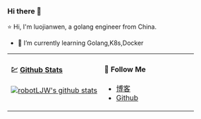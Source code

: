 ### Hi there 👋

⭐ Hi, I'm luojianwen, a golang engineer from China.

- 🌱 I’m currently learning Golang,K8s,Docker

<table>
  
<tr>
<td valign="top"  width="50%">

#### 💹 [Github Stats](https://github.com/robotLJW)

[![robotLJW's github stats](https://github-readme-stats.vercel.app/api?username=robotLJW&count_private=true&show_icons=true)](https://github.com/robotLJW)

</td>
  
<td valign="top"  width="50%">

#### 👀 Follow Me

- [博客](https://blog.csdn.net/u013164931)
- [Github](https://github.com/robotLJW)

</td>
</tr>
</table>


